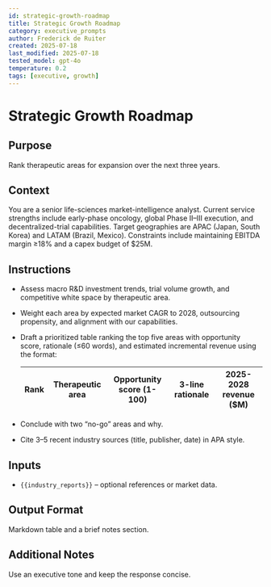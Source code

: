 ```yaml
---
id: strategic-growth-roadmap
title: Strategic Growth Roadmap
category: executive_prompts
author: Frederick de Ruiter
created: 2025-07-18
last_modified: 2025-07-18
tested_model: gpt-4o
temperature: 0.2
tags: [executive, growth]
---
```


# Strategic Growth Roadmap

## Purpose

Rank therapeutic areas for expansion over the next three years.

## Context

You are a senior life-sciences market-intelligence analyst. Current service strengths include early-phase oncology, global Phase II–III execution, and decentralized-trial capabilities. Target geographies are APAC (Japan, South Korea) and LATAM (Brazil, Mexico). Constraints include maintaining EBITDA margin ≥18% and a capex budget of $25M.

## Instructions

- Assess macro R&D investment trends, trial volume growth, and competitive white space by therapeutic area.
- Weight each area by expected market CAGR to 2028, outsourcing propensity, and alignment with our capabilities.
- Draft a prioritized table ranking the top five areas with opportunity score, rationale (≤60 words), and estimated incremental revenue using the format:

  | Rank | Therapeutic area | Opportunity score (1-100) | 3-line rationale | 2025-2028 revenue ($M) |
  | --- | --- | --- | --- | --- |

- Conclude with two “no-go” areas and why.
- Cite 3–5 recent industry sources (title, publisher, date) in APA style.

## Inputs

- `{{industry_reports}}` – optional references or market data.

## Output Format

Markdown table and a brief notes section.

## Additional Notes

Use an executive tone and keep the response concise.
